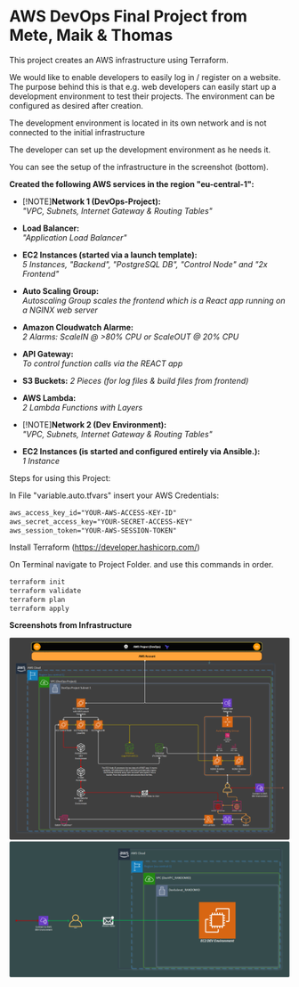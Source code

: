 # AWS DevOps Final Project from Mete, Maik & Thomas


This project creates an AWS infrastructure using Terraform. 

We would like to enable developers to easily log in / register on a website.
The purpose behind this is that e.g. web developers can easily start up a 
development environment to test their projects.
The environment can be configured as desired after creation.

The development environment is located in its own network and is not connected to the initial infrastructure

The developer can set up the development environment as he needs it.

You can see the setup of the infrastructure in the screenshot (bottom).

**Created the following AWS services in the region "eu-central-1":**<br /> 
- [!NOTE]**Network 1 (DevOps-Project):** <br /> 
_"VPC, Subnets, Internet Gateway & Routing Tables"_<br /> 
- **Load Balancer:** <br /> 
_"Application Load Balancer"_<br /> 
- **EC2 Instances (started via a launch template):** <br /> 
_5 Instances, "Backend", "PostgreSQL DB", "Control Node" and "2x Frontend"_<br /> 
- **Auto Scaling Group:** <br /> 
_Autoscaling Group scales the frontend which is a React app running on a NGINX web server_<br /> 
- **Amazon Cloudwatch Alarme:**<br /> 
_2 Alarms: ScaleIN @ >80% CPU or ScaleOUT @ 20% CPU_<br /> 
- **API Gateway:**<br /> 
_To control function calls via the REACT app_<br /> 
- **S3 Buckets:**
_2 Pieces (for log files & build files from frontend)_
- **AWS Lambda:**<br /> 
_2 Lambda Functions with Layers<br />_



- [!NOTE]**Network 2 (Dev Environment):**<br /> 
_"VPC, Subnets, Internet Gateway & Routing Tables"_<br /> 
- **EC2 Instances (is started and configured entirely via Ansible.):**<br /> 
_1 Instance_<br /> 


Steps for using this Project:

In File "variable.auto.tfvars" insert your AWS Credentials:
```
aws_access_key_id="YOUR-AWS-ACCESS-KEY-ID"
aws_secret_access_key="YOUR-SECRET-ACCESS-KEY"
aws_session_token="YOUR-AWS-SESSION-TOKEN"
```
Install Terraform (https://developer.hashicorp.com/)

On Terminal navigate to Project Folder.
and use this commands in order.
```
terraform init
terraform validate
terraform plan
terraform apply
```
**Screenshots from Infrastructure**

![Alt text](/DevOps-Project/images/DevOps-Project.png?raw=true "DevOps-Project")
![Alt text](/DevOps-Project/images/Dev-Environment.png?raw=true "Dev Environment")